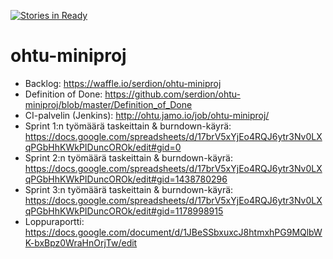 [![Stories in Ready](https://badge.waffle.io/serdion/ohtu-miniproj.png?label=ready&title=Ready)](https://waffle.io/serdion/ohtu-miniproj)
# ohtu-miniproj

- Backlog: https://waffle.io/serdion/ohtu-miniproj
- Definition of Done: https://github.com/serdion/ohtu-miniproj/blob/master/Definition_of_Done
- CI-palvelin (Jenkins): http://ohtu.jamo.io/job/ohtu-miniproj/
- Sprint 1:n työmäärä taskeittain & burndown-käyrä: https://docs.google.com/spreadsheets/d/17brV5xYjEo4RQJ6ytr3Nv0LXqPGbHhKWkPIDuncOROk/edit#gid=0
- Sprint 2:n työmäärä taskeittain & burndown-käyrä: https://docs.google.com/spreadsheets/d/17brV5xYjEo4RQJ6ytr3Nv0LXqPGbHhKWkPIDuncOROk/edit#gid=1438780296
- Sprint 3:n työmäärä taskeittain & burndown-käyrä: https://docs.google.com/spreadsheets/d/17brV5xYjEo4RQJ6ytr3Nv0LXqPGbHhKWkPIDuncOROk/edit#gid=1178998915
- Loppuraportti: https://docs.google.com/document/d/1JBeSSbxuxcJ8htmxhPG9MQlbWK-bxBpz0WraHnOrjTw/edit
